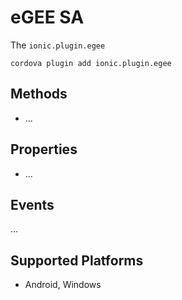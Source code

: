 eGEE SA
======

The `ionic.plugin.egee` 

    cordova plugin add ionic.plugin.egee

Methods
-------

- ...

Properties
--------

- ...

Events
--------

...

Supported Platforms
-------------------

- Android, Windows
